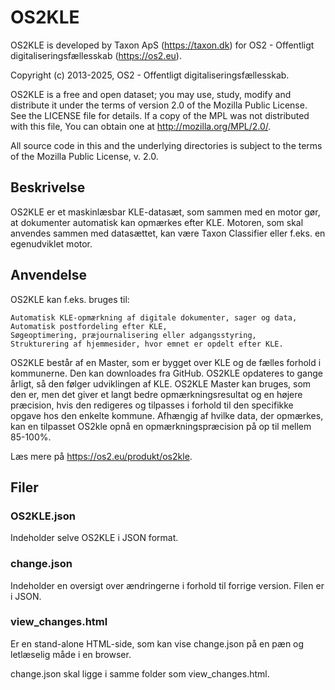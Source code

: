 # OS2KLE

OS2KLE is developed by Taxon ApS (https://taxon.dk) for OS2 - Offentligt digitaliseringsfællesskab (https://os2.eu).

Copyright (c) 2013-2025, OS2 - Offentligt digitaliseringsfællesskab.

OS2KLE is a free and open dataset; you may use, study, modify and distribute it under the terms of version 2.0 of the Mozilla Public License. See the LICENSE file for details. If a copy of the MPL was not distributed with this file, You can obtain one at http://mozilla.org/MPL/2.0/.

All source code in this and the underlying directories is subject to the terms of the Mozilla Public License, v. 2.0.

## Beskrivelse

OS2KLE er et maskinlæsbar KLE-datasæt, som sammen med en motor gør, at dokumenter automatisk kan opmærkes efter KLE. Motoren, som skal anvendes sammen med datasættet, kan være Taxon Classifier eller f.eks. en egenudviklet motor. 

## Anvendelse
OS2KLE kan f.eks. bruges til: 

    Automatisk KLE-opmærkning af digitale dokumenter, sager og data,
    Automatisk postfordeling efter KLE,
    Søgeoptimering, præjournalisering eller adgangsstyring,
    Strukturering af hjemmesider, hvor emnet er opdelt efter KLE.

OS2KLE består af en Master, som er bygget over KLE og de fælles forhold i kommunerne. Den kan downloades fra GitHub. OS2KLE opdateres to gange årligt, så den følger udviklingen af KLE. 
OS2KLE Master kan bruges, som den er, men det giver et langt bedre opmærkningsresultat og en højere præcision, hvis den redigeres og tilpasses i forhold til den specifikke opgave hos den enkelte kommune.
Afhængig af hvilke data, der opmærkes, kan en tilpasset OS2kle opnå en opmærkningspræcision på op til mellem 85-100%.

Læs mere på https://os2.eu/produkt/os2kle.


## Filer

### OS2KLE.json

Indeholder selve OS2KLE i JSON format.

### change.json

Indeholder en oversigt over ændringerne i forhold til forrige version. Filen er i JSON.

### view_changes.html

Er en stand-alone HTML-side, som kan vise change.json på en pæn og letlæselig måde i en browser.

change.json skal ligge i samme folder som view_changes.html.


